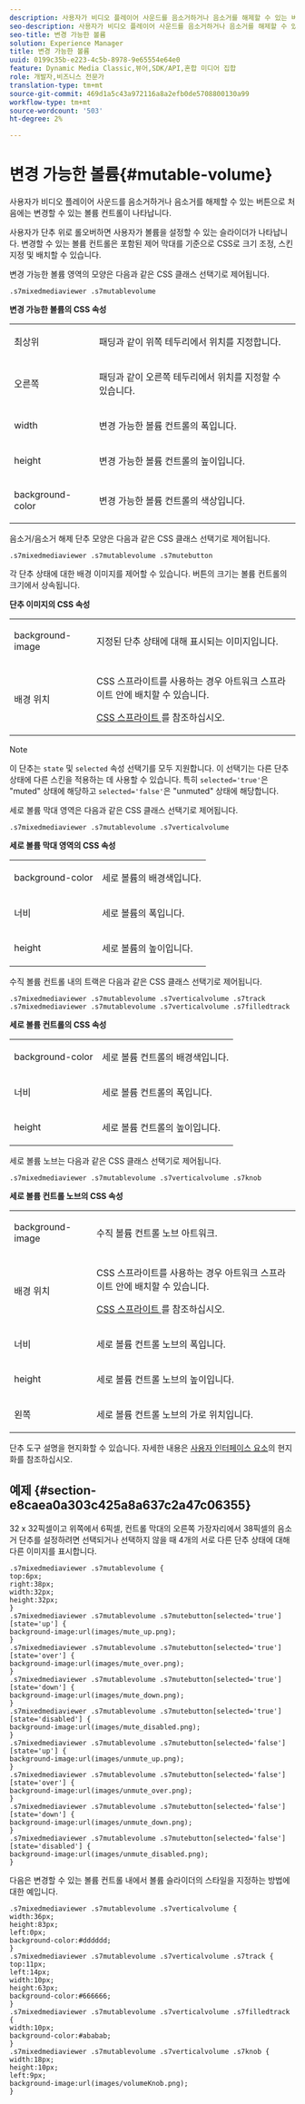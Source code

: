 ```yaml
---
description: 사용자가 비디오 플레이어 사운드를 음소거하거나 음소거를 해제할 수 있는 버튼으로 처음에는 변경할 수 있는 볼륨 컨트롤이 나타납니다.
seo-description: 사용자가 비디오 플레이어 사운드를 음소거하거나 음소거를 해제할 수 있는 버튼으로 처음에는 변경할 수 있는 볼륨 컨트롤이 나타납니다.
seo-title: 변경 가능한 볼륨
solution: Experience Manager
title: 변경 가능한 볼륨
uuid: 0199c35b-e223-4c5b-8978-9e65554e64e0
feature: Dynamic Media Classic,뷰어,SDK/API,혼합 미디어 집합
role: 개발자,비즈니스 전문가
translation-type: tm+mt
source-git-commit: 469d1a5c43a972116a8a2efb0de5708800130a99
workflow-type: tm+mt
source-wordcount: '503'
ht-degree: 2%

---
```



# 변경 가능한 볼륨{#mutable-volume}

사용자가 비디오 플레이어 사운드를 음소거하거나 음소거를 해제할 수 있는 버튼으로 처음에는 변경할 수 있는 볼륨 컨트롤이 나타납니다.

<!--<a id="section_061E550C1C1D4DB2BD663A898895B38C"></a>-->

사용자가 단추 위로 롤오버하면 사용자가 볼륨을 설정할 수 있는 슬라이더가 나타납니다. 변경할 수 있는 볼륨 컨트롤은 포함된 제어 막대를 기준으로 CSS로 크기 조정, 스킨 지정 및 배치할 수 있습니다.

변경 가능한 볼륨 영역의 모양은 다음과 같은 CSS 클래스 선택기로 제어됩니다.

```
.s7mixedmediaviewer .s7mutablevolume
```

**변경 가능한 볼륨의 CSS 속성**

<table id="table_C48C56E696304C9BAFEE71BA9EA9A174"> 
 <tbody> 
  <tr> 
   <td colname="col1"> <p> <span class="codeph"> 최상위 </span> </p> </td> 
   <td colname="col2"> <p> 패딩과 같이 위쪽 테두리에서 위치를 지정합니다. </p> </td> 
  </tr> 
  <tr> 
   <td colname="col1"> <p> <span class="codeph"> 오른쪽 </span> </p> </td> 
   <td colname="col2"> <p> 패딩과 같이 오른쪽 테두리에서 위치를 지정할 수 있습니다. </p> </td> 
  </tr> 
  <tr> 
   <td colname="col1"> <p> <span class="codeph"> width </span> </p> </td> 
   <td colname="col2"> <p> 변경 가능한 볼륨 컨트롤의 폭입니다. </p> </td> 
  </tr> 
  <tr> 
   <td colname="col1"> <p> <span class="codeph"> height </span> </p> </td> 
   <td colname="col2"> <p>변경 가능한 볼륨 컨트롤의 높이입니다. </p> </td> 
  </tr> 
  <tr> 
   <td colname="col1"> <p> <span class="codeph"> background-color  </span> </p> </td> 
   <td colname="col2"> <p> 변경 가능한 볼륨 컨트롤의 색상입니다. </p> </td> 
  </tr> 
 </tbody> 
</table>

음소거/음소거 해제 단추 모양은 다음과 같은 CSS 클래스 선택기로 제어됩니다.

```
.s7mixedmediaviewer .s7mutablevolume .s7mutebutton
```

각 단추 상태에 대한 배경 이미지를 제어할 수 있습니다. 버튼의 크기는 볼륨 컨트롤의 크기에서 상속됩니다.

**단추 이미지의 CSS 속성**

<table id="table_46903DCACF314426B67783167ADF7715"> 
 <tbody> 
  <tr> 
   <td colname="col1"> <p> <span class="codeph"> background-image  </span> </p> </td> 
   <td colname="col2"> <p> 지정된 단추 상태에 대해 표시되는 이미지입니다. </p> </td> 
  </tr> 
  <tr> 
   <td colname="col1"> <p> <span class="codeph"> 배경 위치  </span> </p> </td> 
   <td colname="col2"> <p> CSS 스프라이트를 사용하는 경우 아트워크 스프라이트 안에 배치할 수 있습니다. </p> <p><a href="../../../c-html5-s7-aem-asset-viewers/c-html5-mixedmedia-viewer-about/c-html5-mixedmedia-viewer-customizingviewer/c-html5-mixedmedia-viewer-customizingviewer.md#section-209a43dfbddf4fc589e79cddaf233f50" format="dita" scope="local"> CSS 스프라이트 </a>를 참조하십시오. </p> </td> 
  </tr> 
 </tbody> 
</table>

>[!NOTE]
>
>이 단추는 `state` 및 `selected` 속성 선택기를 모두 지원합니다. 이 선택기는 다른 단추 상태에 다른 스킨을 적용하는 데 사용할 수 있습니다. 특히 `selected='true'`은 &quot;muted&quot; 상태에 해당하고 `selected='false'`은 &quot;unmuted&quot; 상태에 해당합니다.

세로 볼륨 막대 영역은 다음과 같은 CSS 클래스 선택기로 제어됩니다.

```
.s7mixedmediaviewer .s7mutablevolume .s7verticalvolume
```

**세로 볼륨 막대 영역의 CSS 속성**

<table id="table_966826FB81114362A8D81D1EED38D512"> 
 <tbody> 
  <tr> 
   <td colname="col1"> <p> <span class="codeph"> background-color  </span> </p> </td> 
   <td colname="col2"> <p> 세로 볼륨의 배경색입니다. </p> </td> 
  </tr> 
  <tr> 
   <td colname="col1"> <p> <span class="codeph"> 너비  </span> </p> </td> 
   <td colname="col2"> <p> 세로 볼륨의 폭입니다. </p> </td> 
  </tr> 
  <tr> 
   <td colname="col1"> <p> <span class="codeph"> height  </span> </p> </td> 
   <td colname="col2"> <p> 세로 볼륨의 높이입니다. </p> </td> 
  </tr> 
 </tbody> 
</table>

수직 볼륨 컨트롤 내의 트랙은 다음과 같은 CSS 클래스 선택기로 제어됩니다.

```
.s7mixedmediaviewer .s7mutablevolume .s7verticalvolume .s7track 
.s7mixedmediaviewer .s7mutablevolume .s7verticalvolume .s7filledtrack
```

**세로 볼륨 컨트롤의 CSS 속성**

<table id="table_21E9AD3FBC8C4437BA02E5CD1BF7E831"> 
 <tbody> 
  <tr> 
   <td colname="col1"> <p> <span class="codeph"> background-color  </span> </p> </td> 
   <td colname="col2"> <p> 세로 볼륨 컨트롤의 배경색입니다. </p> </td> 
  </tr> 
  <tr> 
   <td colname="col1"> <p> <span class="codeph"> 너비  </span> </p> </td> 
   <td colname="col2"> <p>세로 볼륨 컨트롤의 폭입니다. </p> </td> 
  </tr> 
  <tr> 
   <td colname="col1"> <p> <span class="codeph"> height  </span> </p> </td> 
   <td colname="col2"> <p>세로 볼륨 컨트롤의 높이입니다. </p> </td> 
  </tr> 
 </tbody> 
</table>

세로 볼륨 노브는 다음과 같은 CSS 클래스 선택기로 제어됩니다.

```
.s7mixedmediaviewer .s7mutablevolume .s7verticalvolume .s7knob
```

**세로 볼륨 컨트롤 노브의 CSS 속성**

<table id="table_709D64AF815341A5B50ED72CCB350F2E"> 
 <tbody> 
  <tr> 
   <td colname="col1"> <p> <span class="codeph"> background-image  </span> </p> </td> 
   <td colname="col2"> <p> 수직 볼륨 컨트롤 노브 아트워크. </p> </td> 
  </tr> 
  <tr> 
   <td colname="col1"> <p> <span class="codeph"> 배경 위치  </span> </p> </td> 
   <td colname="col2"> <p> CSS 스프라이트를 사용하는 경우 아트워크 스프라이트 안에 배치할 수 있습니다. </p> <p><a href="../../../c-html5-s7-aem-asset-viewers/c-html5-mixedmedia-viewer-about/c-html5-mixedmedia-viewer-customizingviewer/c-html5-mixedmedia-viewer-customizingviewer.md#section-209a43dfbddf4fc589e79cddaf233f50" format="dita" scope="local"> CSS 스프라이트 </a>를 참조하십시오. </p> </td> 
  </tr> 
  <tr> 
   <td colname="col1"> <p> <span class="codeph"> 너비  </span> </p> </td> 
   <td colname="col2"> <p>세로 볼륨 컨트롤 노브의 폭입니다. </p> </td> 
  </tr> 
  <tr> 
   <td colname="col1"> <p> <span class="codeph"> height  </span> </p> </td> 
   <td colname="col2"> <p>세로 볼륨 컨트롤 노브의 높이입니다. </p> </td> 
  </tr> 
  <tr> 
   <td colname="col1"> <p> <span class="codeph"> 왼쪽 </span> </p> </td> 
   <td colname="col2"> <p>세로 볼륨 컨트롤 노브의 가로 위치입니다. </p> </td> 
  </tr> 
 </tbody> 
</table>

단추 도구 설명을 현지화할 수 있습니다. 자세한 내용은 [사용자 인터페이스 요소](../../../c-html5-s7-aem-asset-viewers/c-html5-mixedmedia-viewer-about/c-html5-mixedmedia-viewer-localization.md#concept-16262b8096474d6c9c018c3e99110dd1)의 현지화를 참조하십시오.

## 예제 {#section-e8caea0a303c425a8a637c2a47c06355}

32 x 32픽셀이고 위쪽에서 6픽셀, 컨트롤 막대의 오른쪽 가장자리에서 38픽셀의 음소거 단추를 설정하려면 선택되거나 선택하지 않을 때 4개의 서로 다른 단추 상태에 대해 다른 이미지를 표시합니다.

```
.s7mixedmediaviewer .s7mutablevolume { 
top:6px; 
right:38px; 
width:32px; 
height:32px; 
} 
.s7mixedmediaviewer .s7mutablevolume .s7mutebutton[selected='true'][state='up'] { 
background-image:url(images/mute_up.png); 
} 
.s7mixedmediaviewer .s7mutablevolume .s7mutebutton[selected='true'][state='over'] { 
background-image:url(images/mute_over.png); 
} 
.s7mixedmediaviewer .s7mutablevolume .s7mutebutton[selected='true'][state='down'] { 
background-image:url(images/mute_down.png); 
} 
.s7mixedmediaviewer .s7mutablevolume .s7mutebutton[selected='true'][state='disabled'] { 
background-image:url(images/mute_disabled.png); 
} 
.s7mixedmediaviewer .s7mutablevolume .s7mutebutton[selected='false'][state='up'] { 
background-image:url(images/unmute_up.png); 
} 
.s7mixedmediaviewer .s7mutablevolume .s7mutebutton[selected='false'][state='over'] { 
background-image:url(images/unmute_over.png); 
} 
.s7mixedmediaviewer .s7mutablevolume .s7mutebutton[selected='false'][state='down'] { 
background-image:url(images/unmute_down.png); 
} 
.s7mixedmediaviewer .s7mutablevolume .s7mutebutton[selected='false'][state='disabled'] { 
background-image:url(images/unmute_disabled.png); 
}
```

다음은 변경할 수 있는 볼륨 컨트롤 내에서 볼륨 슬라이더의 스타일을 지정하는 방법에 대한 예입니다.

```
.s7mixedmediaviewer .s7mutablevolume .s7verticalvolume { 
width:36px; 
height:83px; 
left:0px; 
background-color:#dddddd; 
} 
.s7mixedmediaviewer .s7mutablevolume .s7verticalvolume .s7track { 
top:11px; 
left:14px; 
width:10px; 
height:63px; 
background-color:#666666; 
} 
.s7mixedmediaviewer .s7mutablevolume .s7verticalvolume .s7filledtrack { 
width:10px; 
background-color:#ababab; 
} 
.s7mixedmediaviewer .s7mutablevolume .s7verticalvolume .s7knob { 
width:18px; 
height:10px; 
left:9px; 
background-image:url(images/volumeKnob.png); 
}
```

